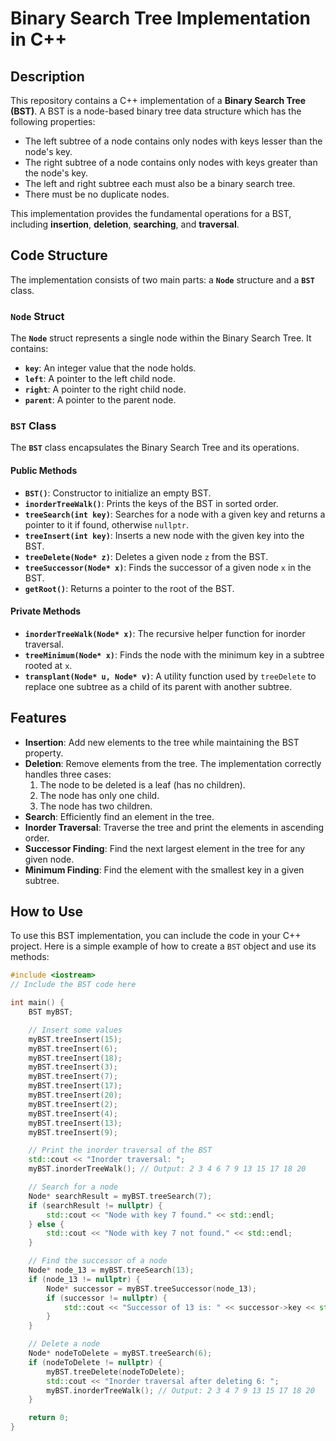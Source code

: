 
# **Binary Search Tree Implementation in C++**

## **Description**

This repository contains a C++ implementation of a **Binary Search Tree (BST)**. A BST is a node-based binary tree data structure which has the following properties:
*   The left subtree of a node contains only nodes with keys lesser than the node's key.
*   The right subtree of a node contains only nodes with keys greater than the node's key.
*   The left and right subtree each must also be a binary search tree.
*   There must be no duplicate nodes.

This implementation provides the fundamental operations for a BST, including **insertion**, **deletion**, **searching**, and **traversal**.

## **Code Structure**

The implementation consists of two main parts: a **`Node`** structure and a **`BST`** class.

### **`Node` Struct**
The **`Node`** struct represents a single node within the Binary Search Tree. It contains:
*   **`key`**: An integer value that the node holds.
*   **`left`**: A pointer to the left child node.
*   **`right`**: A pointer to the right child node.
*   **`parent`**: A pointer to the parent node.

### **`BST` Class**
The **`BST`** class encapsulates the Binary Search Tree and its operations.

#### **Public Methods**
*   **`BST()`**: Constructor to initialize an empty BST.
*   **`inorderTreeWalk()`**: Prints the keys of the BST in sorted order.
*   **`treeSearch(int key)`**: Searches for a node with a given key and returns a pointer to it if found, otherwise `nullptr`.
*   **`treeInsert(int key)`**: Inserts a new node with the given key into the BST.
*   **`treeDelete(Node* z)`**: Deletes a given node `z` from the BST.
*   **`treeSuccessor(Node* x)`**: Finds the successor of a given node `x` in the BST.
*   **`getRoot()`**: Returns a pointer to the root of the BST.

#### **Private Methods**
*   **`inorderTreeWalk(Node* x)`**: The recursive helper function for inorder traversal.
*   **`treeMinimum(Node* x)`**: Finds the node with the minimum key in a subtree rooted at `x`.
*   **`transplant(Node* u, Node* v)`**: A utility function used by `treeDelete` to replace one subtree as a child of its parent with another subtree.

## **Features**

*   **Insertion**: Add new elements to the tree while maintaining the BST property.
*   **Deletion**: Remove elements from the tree. The implementation correctly handles three cases:
    1.  The node to be deleted is a leaf (has no children).
    2.  The node has only one child.
    3.  The node has two children.
*   **Search**: Efficiently find an element in the tree.
*   **Inorder Traversal**: Traverse the tree and print the elements in ascending order.
*   **Successor Finding**: Find the next largest element in the tree for any given node.
*   **Minimum Finding**: Find the element with the smallest key in a given subtree.

## **How to Use**

To use this BST implementation, you can include the code in your C++ project. Here is a simple example of how to create a `BST` object and use its methods:

```cpp
#include <iostream>
// Include the BST code here

int main() {
    BST myBST;

    // Insert some values
    myBST.treeInsert(15);
    myBST.treeInsert(6);
    myBST.treeInsert(18);
    myBST.treeInsert(3);
    myBST.treeInsert(7);
    myBST.treeInsert(17);
    myBST.treeInsert(20);
    myBST.treeInsert(2);
    myBST.treeInsert(4);
    myBST.treeInsert(13);
    myBST.treeInsert(9);

    // Print the inorder traversal of the BST
    std::cout << "Inorder traversal: ";
    myBST.inorderTreeWalk(); // Output: 2 3 4 6 7 9 13 15 17 18 20

    // Search for a node
    Node* searchResult = myBST.treeSearch(7);
    if (searchResult != nullptr) {
        std::cout << "Node with key 7 found." << std::endl;
    } else {
        std::cout << "Node with key 7 not found." << std::endl;
    }

    // Find the successor of a node
    Node* node_13 = myBST.treeSearch(13);
    if (node_13 != nullptr) {
        Node* successor = myBST.treeSuccessor(node_13);
        if (successor != nullptr) {
            std::cout << "Successor of 13 is: " << successor->key << std::endl; // Output: 15
        }
    }

    // Delete a node
    Node* nodeToDelete = myBST.treeSearch(6);
    if (nodeToDelete != nullptr) {
        myBST.treeDelete(nodeToDelete);
        std::cout << "Inorder traversal after deleting 6: ";
        myBST.inorderTreeWalk(); // Output: 2 3 4 7 9 13 15 17 18 20
    }

    return 0;
}
